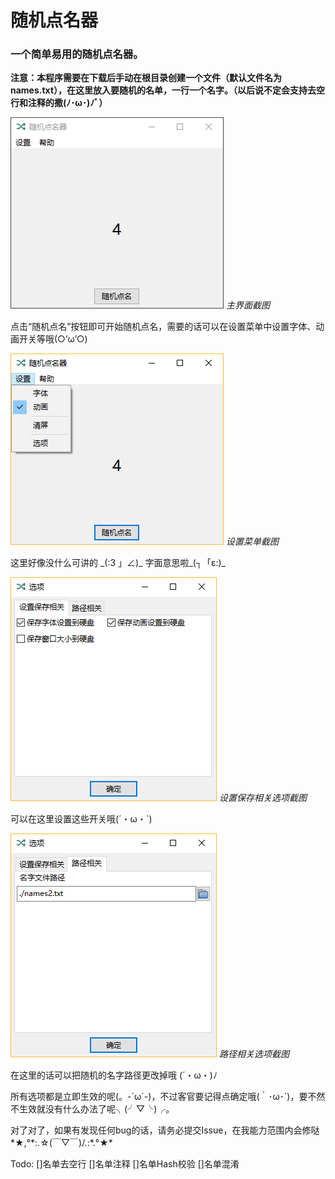 # 随机点名器
### 一个简单易用的随机点名器。
**注意：本程序需要在下载后手动在根目录创建一个文件（默认文件名为names.txt），在这里放入要随机的名单，一行一个名字。（以后说不定会支持去空行和注释的撒(ﾉ･ω･)ﾉﾞ）**

![主界面截图](./截图/主界面.PNG)
*主界面截图*

点击“随机点名”按钮即可开始随机点名，需要的话可以在设置菜单中设置字体、动画开关等哦(○’ω’○)

![设置菜单截图](./截图/菜单.PNG)
*设置菜单截图*

这里好像没什么可讲的 \_(:3 」∠)\_ 字面意思啦\_(┐「ε:)\_

![设置保存相关选项截图](./截图/设置保存相关选项.PNG)
*设置保存相关选项截图*

可以在这里设置这些开关哦(´・ω・`)

![路径相关选项截图](./截图/路径相关选项.PNG)
*路径相关选项截图*

在这里的话可以把随机的名字路径更改掉哦 (´・ω・)ﾉ

所有选项都是立即生效的呢(。-`ω´-)，不过客官要记得点确定哦(｀･ω･´)，要不然不生效就没有什么办法了呢╮(╯▽╰)╭。

对了对了，如果有发现任何bug的话，请务必提交Issue，在我能力范围内会修哒 \*★,°\*:.☆\(￣▽￣)/.:\*.°★\*  

Todo:
[]名单去空行
[]名单注释
[]名单Hash校验
[]名单混淆
